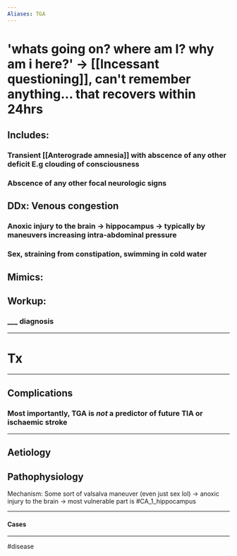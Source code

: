 ```yaml
---
Aliases: TGA
---
```

# 'whats going on? where am I? why am i here?' -> [[Incessant questioning]], can't remember anything... that recovers within 24hrs
## Includes:
### Transient [[Anterograde amnesia]] with abscence of any other deficit E.g clouding of consciousness
### Abscence of any other focal neurologic signs 
## DDx: Venous congestion
### Anoxic injury to the brain -> hippocampus  -> typically by maneuvers increasing intra-abdominal pressure 
### Sex, straining from constipation, swimming in cold water 
## Mimics:
###
## Workup:
### ___ diagnosis
---
# Tx

---
## Complications
### Most importantly, TGA is *not* a predictor of future TIA or ischaemic stroke

---
## Aetiology

## Pathophysiology
Mechanism: Some sort of valsalva maneuver (even just sex lol) -> anoxic injury to the brain -> most vulnerable part is #CA_1_hippocampus 

---
#### Cases



---
#disease 